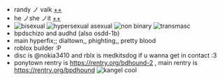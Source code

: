 - randy ノ valk [++](https://pronouns.cc/@subkit)
- he ノshe ノit [++](https://pronouns.cc/@subkit)
- ![bisexual](https://i.postimg.cc/rwvysshd/bisexual-3-stripes-20-px.png) ![hypersexual asexual](https://i.postimg.cc/1tjXDznw/hypersexual-asexual-20px-4-stripes.png) ![non binary](https://i.postimg.cc/1533YLnz/non-binary-4-stripes-20-px.png) ![transmasc](https://i.postimg.cc/hG2Vg52w/transmasculine-7-stripes-20-px.png)
- bpdschizo and audhd (also osdd-1b)
- main hyperfix;; dialtown,, phighting,, pretty blood
- roblox builder :P
- disc is @nokia3410 and rblx is medkitsdog if u wanna get in contact :3
- ponytown rentry is https://rentry.org/bdhound-2 , main rentry is https://rentry.org/bpdhound
   ![kangel cool](https://static.myfigurecollection.net/upload/pictures/2023/03/04/3490579.gif?width=190&height=190)
